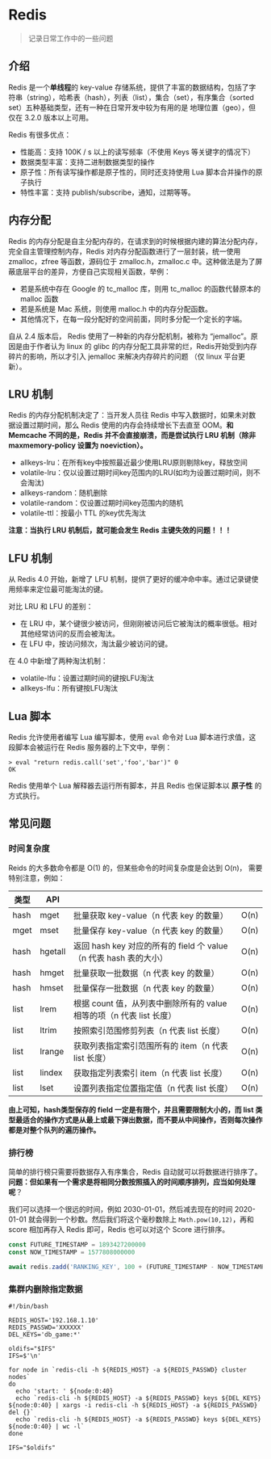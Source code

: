 Redis
=========================

> 记录日常工作中的一些问题

## 介绍

Redis 是一个**单线程**的 key-value 存储系统，提供了丰富的数据结构，包括了字符串（string），哈希表（hash），列表（list），集合（set），有序集合（sorted set）五种基础类型，还有一种在日常开发中较为有用的是 地理位置（geo），但仅在 3.2.0 版本以上可用。 

Redis 有很多优点：

- 性能高：支持 100K / s 以上的读写频率（不使用 Keys 等关键字的情况下）
- 数据类型丰富：支持二进制数据类型的操作
- 原子性：所有读写操作都是原子性的，同时还支持使用 Lua 脚本合并操作的原子执行
- 特性丰富：支持 publish/subscribe，通知，过期等等。

## 内存分配

Redis 的内存分配是自主分配内存的，在请求到的时候根据内建的算法分配内存，完全自主管理控制内存，Redis 对内存分配函数进行了一层封装，统一使用 zmalloc，zfree 等函数，源码位于 zmalloc.h，zmalloc.c 中。这种做法是为了屏蔽底层平台的差异，方便自己实现相关函数，举例：

- 若是系统中存在 Google 的 tc_malloc 库，则用 tc_malloc 的函数代替原本的 malloc 函数
- 若是系统是 Mac 系统，则使用 malloc.h 中的内存分配函数。
- 其他情况下，在每一段分配好的空间前面，同时多分配一个定长的字端。

自从 2.4 版本后， Redis 使用了一种新的内存分配机制，被称为 “jemalloc”。原因是由于作者认为 linux 的 glibc 的内存分配工具非常的烂，Redis开始受到内存碎片的影响，所以才引入  jemalloc 来解决内存碎片的问题 （仅 linux 平台更新）。

## LRU 机制

Redis 的内存分配机制决定了：当开发人员往 Redis 中写入数据时，如果未对数据设置过期时间，那么 Redis 使用的内存会持续增长下去直至 OOM。**和 Memcache 不同的是，Redis 并不会直接崩溃，而是尝试执行 LRU 机制（除非 maxmemory-policy 设置为 noeviction）。**

- allkeys-lru：在所有key中按照最近最少使用LRU原则剔除key，释放空间
- volatile-lru：仅以设置过期时间key范围内的LRU(如均为设置过期时间，则不会淘汰)
- allkeys-random：随机删除
- volatile-random：仅设置过期时间key范围内的随机
- volatile-ttl：按最小 TTL 的key优先淘汰

**注意：当执行 LRU 机制后，就可能会发生 Redis 主键失效的问题！！！**

## LFU 机制

从 Redis 4.0 开始，新增了 LFU 机制，提供了更好的缓冲命中率。通过记录键使用频率来定位最可能淘汰的键。

对比 LRU 和 LFU 的差别：

- 在 LRU 中，某个键很少被访问，但刚刚被访问后它被淘汰的概率很低。相对其他经常访问的反而会被淘汰。
- 在 LFU 中，按访问频次，淘汰最少被访问的键。

在 4.0 中新增了两种淘汰机制：

- volatile-lfu：设置过期时间的键按LFU淘汰
- allkeys-lfu：所有键按LFU淘汰

## Lua 脚本

Redis 允许使用者编写 Lua 编写脚本，使用 `eval` 命令对 Lua 脚本进行求值，这段脚本会被运行在 Redis 服务器的上下文中，举例：

 ```shell
> eval "return redis.call('set','foo','bar')" 0
OK
 ```

Redis 使用单个 Lua 解释器去运行所有脚本，并且 Redis 也保证脚本以 **原子性** 的方式执行。

## 常见问题

### 时间复杂度

Reids 的大多数命令都是 O(1) 的，但某些命令的时间复杂度是会达到 O(n)， 需要特别注意，例如：

| 类型 | API     |                                                              |      |
| ---- | ------- | ------------------------------------------------------------ | ---- |
| hash | mget    | 批量获取 key-value（n 代表 key 的数量）                      | O(n) |
| mget | mset    | 批量保存 key-value（n 代表 key 的数量）                      | O(n) |
| hash | hgetall | 返回 hash key 对应的所有的 field 个 value（n 代表 hash 表的大小） | O(n) |
| hash | hmget   | 批量获取一批数据（n 代表 key 的数量）                        | O(n) |
| hash | hmset   | 批量保存一批数据（n 代表 key 的数量）                        | O(n) |
| list | lrem    | 根据 count 值，从列表中删除所有的 value 相等的项（n 代表 list 长度） | O(n) |
| list | ltrim   | 按照索引范围修剪列表（n 代表 list 长度）                     | O(n) |
| list | lrange  | 获取列表指定索引范围所有的 item（n 代表 list 长度）          | O(n) |
| list | lindex  | 获取指定列表索引 item（n 代表 list 长度）                    | O(n) |
| list | lset    | 设置列表指定位置指定值（n 代表 list 长度）                   | O(n) |

**由上可知，hash类型保存的 field 一定是有限个，并且需要限制大小的，而 list 类型最适合的操作方式是从最上或最下弹出数据，而不要从中间操作，否则每次操作都是对整个队列的遍历操作。**

### 排行榜

简单的排行榜只需要将数据存入有序集合，Redis 自动就可以将数据进行排序了。**问题：但如果有一个需求是将相同分数按照插入的时间顺序排列，应当如何处理呢**？

我们可以选择一个很远的时间，例如 2030-01-01，然后减去现在的时间 2020-01-01 就会得到一个秒数。然后我们将这个毫秒数除上  `Math.pow(10,12)`，再和 score 相加再存入 Redis 即可，Redis 也可以对这个 Score 进行排序。

```js
const FUTURE_TIMESTAMP = 1893427200000
const NOW_TIMESTAMP = 1577808000000

await redis.zadd('RANKING_KEY', 100 + (FUTURE_TIMESTAMP - NOW_TIMESTAMP / Math.pow(10, 12))
```

### 集群内删除指定数据

```shell
#!/bin/bash

REDIS_HOST='192.168.1.10'
REDIS_PASSWD='XXXXXX'
DEL_KEYS='db_game:*'

oldifs="$IFS"
IFS=$'\n'

for node in `redis-cli -h ${REDIS_HOST} -a ${REDIS_PASSWD} cluster nodes`
do
  echo 'start: ' ${node:0:40}
  echo `redis-cli -h ${REDIS_HOST} -a ${REDIS_PASSWD} keys ${DEL_KEYS} ${node:0:40} | xargs -i redis-cli -h ${REDIS_HOST} -a ${REDIS_PASSWD} del {}`
  echo `redis-cli -h ${REDIS_HOST} -a ${REDIS_PASSWD} keys ${DEL_KEYS} ${node:0:40} | wc -l`
done

IFS="$oldifs"
```

